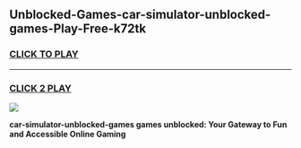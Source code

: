 
## Unblocked-Games-car-simulator-unblocked-games-Play-Free-k72tk
<h3>
<a href="https://premium76.site?title=car-simulator-unblocked-games&ref=18A1">CLICK TO PLAY</a></h3>
<hr>

<h3>
<a href="https://premium76.site?title=car-simulator-unblocked-games&ref=18A1">CLICK 2 PLAY</a>
  
</h3>

<a href="https://premium76.site?title=car-simulator-unblocked-games&ref=18A1"><img src="https://clearcache.store/games.png"></a>


**car-simulator-unblocked-games games unblocked: Your Gateway to Fun and Accessible Online Gaming**
